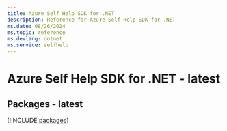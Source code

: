 ```yaml
---
title: Azure Self Help SDK for .NET
description: Reference for Azure Self Help SDK for .NET
ms.date: 08/26/2024
ms.topic: reference
ms.devlang: dotnet
ms.service: selfhelp
---
```

# Azure Self Help SDK for .NET - latest
## Packages - latest
[!INCLUDE [packages](self-help-index.md)]